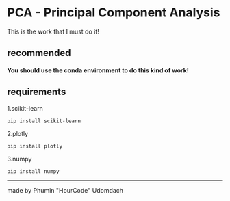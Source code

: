 # PCA - Principal Component Analysis
This is the work that I must do it!

## recommended
#### You should use the conda environment to do this kind of work!

## requirements
1.scikit-learn
```
pip install scikit-learn
```
2.plotly
```
pip install plotly
```
3.numpy
```
pip install numpy
```

---
made by Phumin "HourCode" Udomdach
